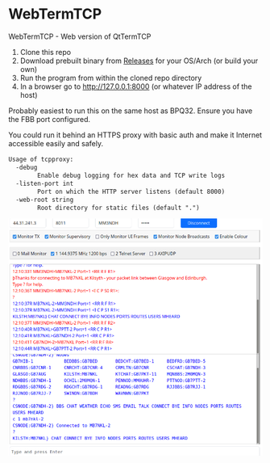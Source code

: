 # WebTermTCP

WebTermTCP - Web version of QtTermTCP

1) Clone this repo
2) Download prebuilt binary from [Releases](https://github.com/madpsy/webtermtcp/releases) for your OS/Arch (or build your own)
3) Run the program from within the cloned repo directory
4) In a browser go to http://127.0.0.1:8000 (or whatever IP address of the host)

Probably easiest to run this on the same host as BPQ32. Ensure you have the FBB port configured.

You could run it behind an HTTPS proxy with basic auth and make it Internet accessible easily and safely.

```
Usage of tcpproxy:
  -debug
    	Enable debug logging for hex data and TCP write logs
  -listen-port int
    	Port on which the HTTP server listens (default 8000)
  -web-root string
    	Root directory for static files (default ".")
```


![webtermtcp](images/webtermtcp.png)
